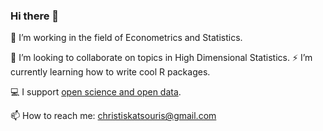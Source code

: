 ### Hi there 👋

🌱 I’m working in the field of Econometrics and Statistics. 

🔭 I’m looking to collaborate on topics in High Dimensional Statistics.
⚡ I’m currently learning how to write cool R packages. 

💻 I support [open science and open data](https://ropensci.org/).

📫 How to reach me: christiskatsouris@gmail.com

<!--
**christiskatsouris/christiskatsouris** is a ✨ _special_ ✨ repository because its `README.md` (this file) appears on your GitHub profile.

Here are some ideas to get you started:

- 🔭 I’m currently working on ...
- 🌱 I’m currently learning ...
- 👯 I’m looking to collaborate on ...
- 🤔 I’m looking for help with ...
- 💬 Ask me about ...
- 📫 How to reach me: ...
- 😄 Pronouns: ...
- ⚡ Fun fact: ...
-->
